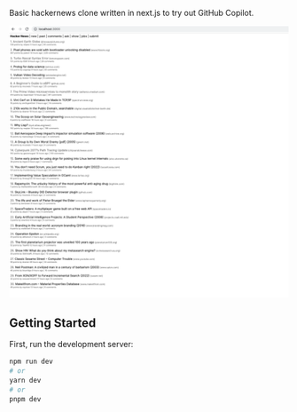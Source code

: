 Basic hackernews clone written in next.js to try out GitHub Copilot.

![Screenshot](images/screenshot.png)

## Getting Started

First, run the development server:

```bash
npm run dev
# or
yarn dev
# or
pnpm dev
```
